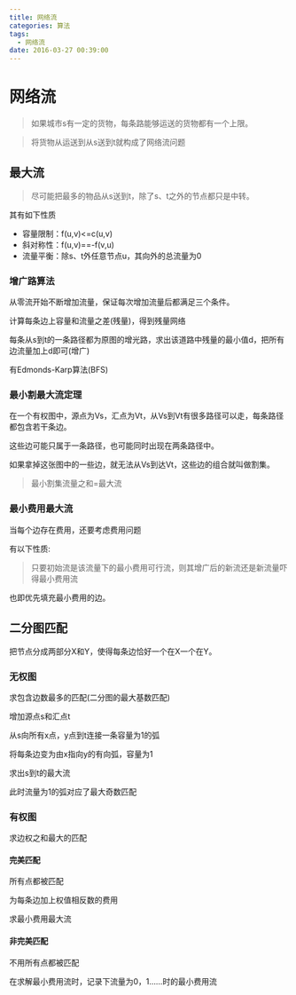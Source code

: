 ```yaml
---
title: 网络流
categories: 算法
tags:
  - 网络流
date: 2016-03-27 00:39:00
---
```

# 网络流
> 如果城市s有一定的货物，每条路能够运送的货物都有一个上限。

> 将货物从运送到从s送到t就构成了网络流问题

## 最大流

> 尽可能把最多的物品从s送到t，除了s、t之外的节点都只是中转。

其有如下性质

* 容量限制：f(u,v)&lt;=c(u,v)
* 斜对称性：f(u,v)==-f(v,u)
* 流量平衡：除s、t外任意节点u，其向外的总流量为0
 

### 增广路算法

从零流开始不断增加流量，保证每次增加流量后都满足三个条件。

计算每条边上容量和流量之差(残量)，得到残量网络

每条从s到t的一条路径都为原图的增光路，求出该道路中残量的最小值d，把所有边流量加上d即可(增广)

有Edmonds-Karp算法(BFS)

 
### 最小割最大流定理

在一个有权图中，源点为Vs，汇点为Vt，从Vs到Vt有很多路径可以走，每条路径都包含若干条边。

这些边可能只属于一条路径，也可能同时出现在两条路径中。

如果拿掉这张图中的一些边，就无法从Vs到达Vt，这些边的组合就叫做割集。

 

> 最小割集流量之和=最大流

 

### 最小费用最大流

当每个边存在费用，还要考虑费用问题

有以下性质:

> 只要初始流是该流量下的最小费用可行流，则其增广后的新流还是新流量吓得最小费用流

也即优先填充最小费用的边。

 

## 二分图匹配
把节点分成两部分X和Y，使得每条边恰好一个在X一个在Y。

### 无权图

求包含边数最多的匹配(二分图的最大基数匹配)

增加源点s和汇点t

从s向所有x点，y点到t连接一条容量为1的弧

将每条边变为由x指向y的有向弧，容量为1

求出s到t的最大流

此时流量为1的弧对应了最大奇数匹配

### 有权图

求边权之和最大的匹配

#### 完美匹配

所有点都被匹配

为每条边加上权值相反数的费用

求最小费用最大流

#### 非完美匹配

不用所有点都被匹配

在求解最小费用流时，记录下流量为0，1……时的最小费用流